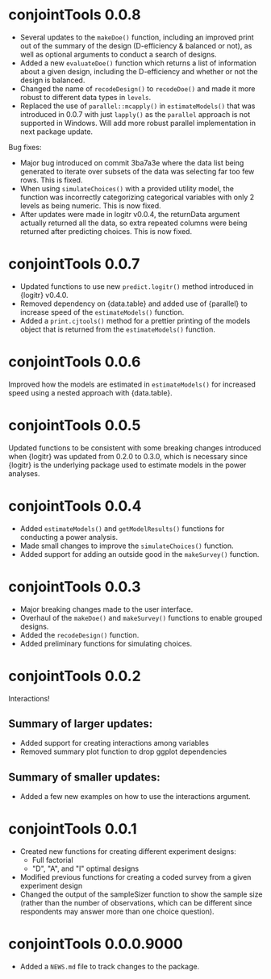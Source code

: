 # conjointTools 0.0.8

- Several updates to the `makeDoe()` function, including an improved print out of the summary of the design (D-efficiency & balanced or not), as well as optional arguments to conduct a search of designs.
- Added a new `evaluateDoe()` function which returns a list of information about a given design, including the D-efficiency and whether or not the design is balanced.
- Changed the name of `recodeDesign()` to `recodeDoe()` and made it more robust to different data types in `levels`.
- Replaced the use of `parallel::mcapply()` in `estimateModels()` that was introduced in 0.0.7 with just `lapply()` as the `parallel` approach is not supported in Windows. Will add more robust parallel implementation in next package update.

Bug fixes:

- Major bug introduced on commit 3ba7a3e where the data list being generated to iterate over subsets of the data was selecting far too few rows. This is fixed.
- When using `simulateChoices()` with a provided utility model, the function was incorrectly categorizing categorical variables with only 2 levels as being numeric. This is now fixed.
- After updates were made in logitr v0.0.4, the returnData argument actually returned all the data, so extra repeated columns were being returned after predicting choices. This is now fixed.

# conjointTools 0.0.7

- Updated functions to use new `predict.logitr()` method introduced in {logitr} v0.4.0. 
- Removed dependency on {data.table} and added use of {parallel} to increase speed of the `estimateModels()` function.
- Added a `print.cjtools()` method for a prettier printing of the models object that is returned from the `estimateModels()` function.

# conjointTools 0.0.6

Improved how the models are estimated in `estimateModels()` for increased speed using a nested approach with {data.table}.

# conjointTools 0.0.5

Updated functions to be consistent with some breaking changes introduced when {logitr} was updated from 0.2.0 to 0.3.0, which is necessary since {logitr} is the underlying package used to estimate models in the power analyses.

# conjointTools 0.0.4

- Added `estimateModels()` and `getModelResults()` functions for conducting a power analysis.
- Made small changes to improve the `simulateChoices()` function.
- Added support for adding an outside good in the `makeSurvey()` function.

# conjointTools 0.0.3

- Major breaking changes made to the user interface.
- Overhaul of the `makeDoe()` and `makeSurvey()` functions to enable grouped designs.
- Added the `recodeDesign()` function.
- Added preliminary functions for simulating choices.

# conjointTools 0.0.2

Interactions!

## Summary of larger updates:

- Added support for creating interactions among variables
- Removed summary plot function to drop ggplot dependencies

## Summary of smaller updates:

- Added a few new examples on how to use the interactions argument.

# conjointTools 0.0.1

- Created new functions for creating different experiment designs:
    - Full factorial
    - "D", "A", and "I" optimal designs
- Modified previous functions for creating a coded survey from a given experiment design
- Changed the output of the sampleSizer function to show the sample size (rather than the number of observations, which can be different since respondents may answer more than one choice question).

# conjointTools 0.0.0.9000

- Added a `NEWS.md` file to track changes to the package.
